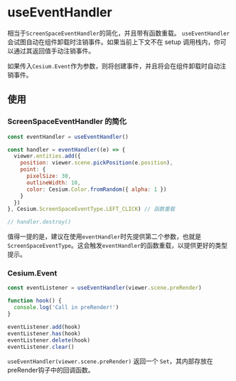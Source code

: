 # useEventHandler

相当于`ScreenSpaceEventHandler`的简化，并且带有函数重载。
`useEventHandler`会试图自动在组件卸载时注销事件。如果当前上下文不在 setup 调用栈内，你可以通过其返回值手动注销事件。

如果传入`Cesium.Event`作为参数，则将创建事件，并且将会在组件卸载时自动注销事件。

## 使用

### ScreenSpaceEventHandler 的简化

```js {12}
const eventHandler = useEventHandler()

const handler = eventHandler((e) => {
  viewer.entities.add({
    position: viewer.scene.pickPosition(e.position),
    point: {
      pixelSize: 30,
      outlineWidth: 10,
      color: Cesium.Color.fromRandom({ alpha: 1 })
    }
  })
}, Cesium.ScreenSpaceEventType.LEFT_CLICK) // 函数重载

// handler.destroy()
```

值得一提的是，建议在使用`eventHandler`时先提供第二个参数，也就是`ScreenSpaceEventType`。这会触发`eventHandler`的函数重载，以提供更好的类型提示。

### Cesium.Event

```js {1}
const eventListener = useEventHandler(viewer.scene.preRender)

function hook() {
  console.log('Call in preRender!')
}

eventListener.add(hook)
eventListener.has(hook)
eventListener.delete(hook)
eventListener.clear()
```

`useEventHandler(viewer.scene.preRender)` 返回一个 `Set`，其内部存放在preRender钩子中的回调函数。
